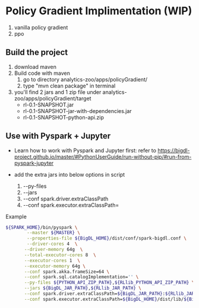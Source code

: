 # Policy Gradient Implimentation (WIP)

1. vanilla policy gradient
1. ppo


## Build the project

1. download maven
1. Build code with maven
   1. go to directory analytics-zoo/apps/policyGradient/
   1. type "mvn clean package" in terminal
1. you'll find 2 jars and 1 zip file under analytics-zoo/apps/policyGradient/target
   * rl-0.1-SNAPSHOT.jar
   * rl-0.1-SNAPSHOT-jar-with-dependencies.jar
   * rl-0.1-SNAPSHOT-python-api.zip


## Use with Pyspark + Jupyter

* Learn how to work with Pyspark and Jupyter first: refer to https://bigdl-project.github.io/master/#PythonUserGuide/run-without-pip/#run-from-pyspark-jupyter

* add the extra jars into below options in script  
   1. --py-files
   1. --jars
   1. --conf spark.driver.extraClassPath
   1. --conf spark.executor.extraClassPath=

Example
```bash
${SPARK_HOME}/bin/pyspark \
        --master ${MASTER} \
        --properties-file ${BigDL_HOME}/dist/conf/spark-bigdl.conf \
        --driver-cores 4  \
       --driver-memory 64g  \
       --total-executor-cores 8  \
       --executor-cores 1  \
       --executor-memory 64g \
       --conf spark.akka.frameSize=64 \
       --conf spark.sql.catalogImplementation='' \
       --py-files ${PYTHON_API_ZIP_PATH},${RLlib_PYTHON_API_ZIP_PATH} \
       --jars ${BigDL_JAR_PATH},${RLlib_JAR_PATH} \
       --conf spark.driver.extraClassPath=${BigDL_JAR_PATH}:${RLlib_JAR_PATH} \
       --conf spark.executor.extraClassPath=${BigDL_HOME}/dist/lib/${BigDL_lib}-jar-with-         dependencies.jar:${RLlib_JAR_PATH}

```
 
